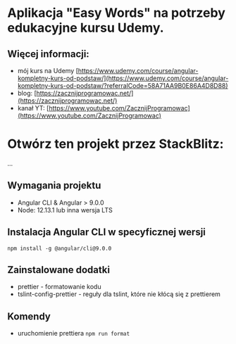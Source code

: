 # Aplikacja "Easy Words" na potrzeby edukacyjne kursu Udemy.

## Więcej informacji:
- mój kurs na Udemy [https://www.udemy.com/course/angular-kompletny-kurs-od-podstaw/](https://www.udemy.com/course/angular-kompletny-kurs-od-podstaw/?referralCode=58A71AA9B0E86A4D8D88)
- blog: [https://zacznijprogramowac.net/](https://zacznijprogramowac.net/)
- kanał YT: [https://www.youtube.com/ZacznijProgramowac](https://www.youtube.com/ZacznijProgramowac)

# Otwórz ten projekt przez StackBlitz:
...

## Wymagania projektu
- Angular CLI & Angular > 9.0.0
- Node: 12.13.1 lub inna wersja LTS

## Instalacja Angular CLI w specyficznej wersji
`npm install -g @angular/cli@9.0.0`

## Zainstalowane dodatki
- prettier - formatowanie kodu
- tslint-config-prettier - reguły dla tslint, które nie kłócą się z prettierem

## Komendy
- uruchomienie prettiera `npm run format`

